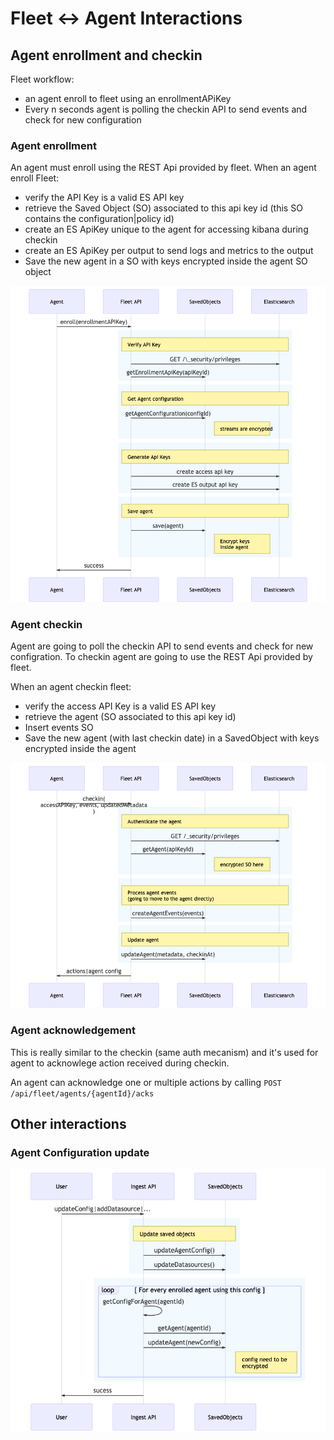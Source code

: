 # Fleet <-> Agent Interactions

## Agent enrollment and checkin

Fleet workflow:

- an agent enroll to fleet using an enrollmentAPiKey
- Every n seconds agent is polling the checkin API to send events and check for new configuration

### Agent enrollment

An agent must enroll using the REST Api provided by fleet.
When an agent enroll Fleet:

- verify the API Key is a valid ES API key
- retrieve the Saved Object (SO) associated to this api key id (this SO contains the configuration|policy id)
- create an ES ApiKey unique to the agent for accessing kibana during checkin
- create an ES ApiKey per output to send logs and metrics to the output
- Save the new agent in a SO with keys encrypted inside the agent SO object

![](schema/agent_enroll.png)

### Agent checkin

Agent are going to poll the checkin API to send events and check for new configration. To checkin agent are going to use the REST Api provided by fleet.

When an agent checkin fleet:

- verify the access API Key is a valid ES API key
- retrieve the agent (SO associated to this api key id)
- Insert events SO
- Save the new agent (with last checkin date) in a SavedObject with keys encrypted inside the agent

![](schema/agent_checkin.png)

### Agent acknowledgement

This is really similar to the checkin (same auth mecanism) and it's used for agent to acknowlege action received during checkin.

An agent can acknowledge one or multiple actions by calling `POST /api/fleet/agents/{agentId}/acks`

## Other interactions

### Agent Configuration update

![](schema/agent_config_update.png)

